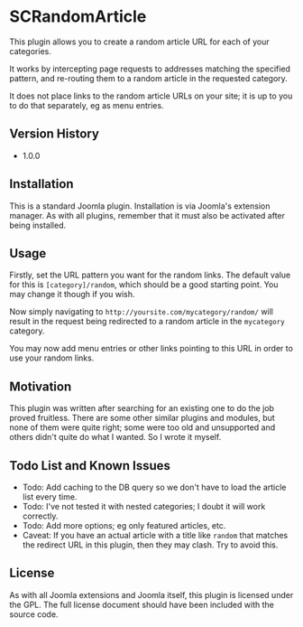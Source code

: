 SCRandomArticle
===============

This plugin allows you to create a random article URL for each of your categories.

It works by intercepting page requests to addresses matching the specified pattern, and re-routing them to a random article in the requested category.

It does not place links to the random article URLs on your site; it is up to you to do that separately, eg as menu entries.

Version History
----------------

* 1.0.0


Installation
----------------

This is a standard Joomla plugin. Installation is via Joomla's extension manager. As with all plugins, remember that it must also be activated after being installed.


Usage
----------------

Firstly, set the URL pattern you want for the random links. The default value for this is `[category]/random`, which should be a good starting point. You may change it though if you wish.

Now simply navigating to `http://yoursite.com/mycategory/random/` will result in the request being redirected to a random article in the `mycategory` category.

You may now add menu entries or other links pointing to this URL in order to use your random links.


Motivation
----------------

This plugin was written after searching for an existing one to do the job proved fruitless. There are some other similar plugins and modules, but none of them were quite right; some were too old and unsupported and others didn't quite do what I wanted. So I wrote it myself.


Todo List and Known Issues
--------------------------

* Todo: Add caching to the DB query so we don't have to load the article list every time.
* Todo: I've not tested it with nested categories; I doubt it will work correctly.
* Todo: Add more options; eg only featured articles, etc.
* Caveat: If you have an actual article with a title like `random` that matches the redirect URL in this plugin, then they may clash. Try to avoid this.


License
----------------
As with all Joomla extensions and Joomla itself, this plugin is licensed under the GPL. The full license document should have been included with the source code.
